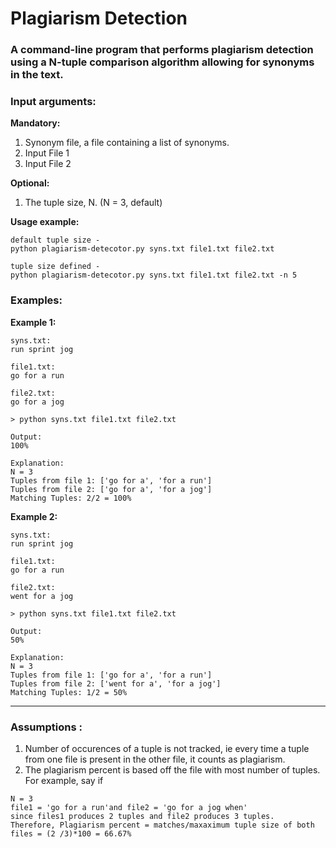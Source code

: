 # Plagiarism Detection

### A command-line program that performs plagiarism detection using a N-tuple comparison algorithm allowing for synonyms in the text.

### Input arguments:
**Mandatory:**
  1. Synonym file, a file containing a list of synonyms.
  2. Input File 1
  3. Input File 2
  
**Optional:**
  1. The tuple size, N. (N = 3, default)
  
**Usage example:**
```
default tuple size -
python plagiarism-detecotor.py syns.txt file1.txt file2.txt

tuple size defined -
python plagiarism-detecotor.py syns.txt file1.txt file2.txt -n 5
```

### Examples:

**Example 1:**
```
syns.txt:
run sprint jog

file1.txt:
go for a run

file2.txt:
go for a jog

> python syns.txt file1.txt file2.txt

Output:
100%

Explanation:
N = 3
Tuples from file 1: ['go for a', 'for a run']
Tuples from file 2: ['go for a', 'for a jog']
Matching Tuples: 2/2 = 100%
```


**Example 2:**
```
syns.txt:
run sprint jog

file1.txt:
go for a run

file2.txt:
went for a jog

> python syns.txt file1.txt file2.txt

Output:
50%

Explanation:
N = 3
Tuples from file 1: ['go for a', 'for a run']
Tuples from file 2: ['went for a', 'for a jog']
Matching Tuples: 1/2 = 50%
```

---

### Assumptions :
1. Number of occurences of a tuple is not tracked, ie every time a tuple from one file is present in the other file, it counts as plagiarism.
2. The plagiarism percent is based off the file with most number of tuples. 
For example, say if 
```
N = 3
file1 = 'go for a run'and file2 = 'go for a jog when'
since files1 produces 2 tuples and file2 produces 3 tuples.
Therefore, Plagiarism percent = matches/maxaximum tuple size of both files = (2 /3)*100 = 66.67%
```
